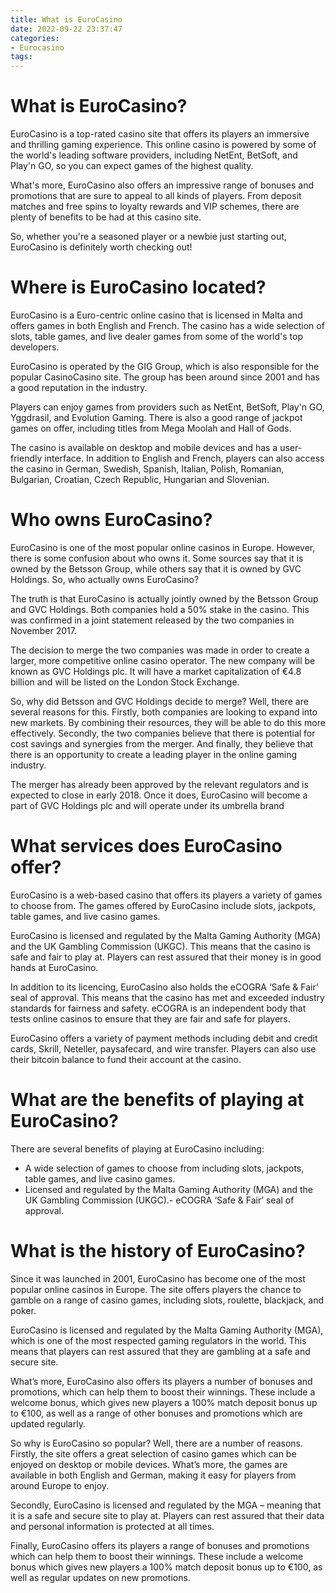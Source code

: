 ```yaml
---
title: What is EuroCasino
date: 2022-09-22 23:37:47
categories:
- Eurocasino
tags:
---
```



#  What is EuroCasino?

EuroCasino is a top-rated casino site that offers its players an immersive and thrilling gaming experience. This online casino is powered by some of the world's leading software providers, including NetEnt, BetSoft, and Play'n GO, so you can expect games of the highest quality.

What's more, EuroCasino also offers an impressive range of bonuses and promotions that are sure to appeal to all kinds of players. From deposit matches and free spins to loyalty rewards and VIP schemes, there are plenty of benefits to be had at this casino site.

So, whether you're a seasoned player or a newbie just starting out, EuroCasino is definitely worth checking out!

#  Where is EuroCasino located?

EuroCasino is a Euro-centric online casino that is licensed in Malta and offers games in both English and French. The casino has a wide selection of slots, table games, and live dealer games from some of the world's top developers.

EuroCasino is operated by the GIG Group, which is also responsible for the popular CasinoCasino site. The group has been around since 2001 and has a good reputation in the industry.

Players can enjoy games from providers such as NetEnt, BetSoft, Play'n GO, Yggdrasil, and Evolution Gaming. There is also a good range of jackpot games on offer, including titles from Mega Moolah and Hall of Gods.

The casino is available on desktop and mobile devices and has a user-friendly interface. In addition to English and French, players can also access the casino in German, Swedish, Spanish, Italian, Polish, Romanian, Bulgarian, Croatian, Czech Republic, Hungarian and Slovenian.

#  Who owns EuroCasino?

EuroCasino is one of the most popular online casinos in Europe. However, there is some confusion about who owns it. Some sources say that it is owned by the Betsson Group, while others say that it is owned by GVC Holdings. So, who actually owns EuroCasino?

The truth is that EuroCasino is actually jointly owned by the Betsson Group and GVC Holdings. Both companies hold a 50% stake in the casino. This was confirmed in a joint statement released by the two companies in November 2017.

The decision to merge the two companies was made in order to create a larger, more competitive online casino operator. The new company will be known as GVC Holdings plc. It will have a market capitalization of €4.8 billion and will be listed on the London Stock Exchange.

So, why did Betsson and GVC Holdings decide to merge? Well, there are several reasons for this. Firstly, both companies are looking to expand into new markets. By combining their resources, they will be able to do this more effectively. Secondly, the two companies believe that there is potential for cost savings and synergies from the merger. And finally, they believe that there is an opportunity to create a leading player in the online gaming industry.

The merger has already been approved by the relevant regulators and is expected to close in early 2018. Once it does, EuroCasino will become a part of GVC Holdings plc and will operate under its umbrella brand

#  What services does EuroCasino offer?

EuroCasino is a web-based casino that offers its players a variety of games to choose from. The games offered by EuroCasino include slots, jackpots, table games, and live casino games.

EuroCasino is licensed and regulated by the Malta Gaming Authority (MGA) and the UK Gambling Commission (UKGC). This means that the casino is safe and fair to play at. Players can rest assured that their money is in good hands at EuroCasino.

In addition to its licencing, EuroCasino also holds the eCOGRA ‘Safe & Fair’ seal of approval. This means that the casino has met and exceeded industry standards for fairness and safety. eCOGRA is an independent body that tests online casinos to ensure that they are fair and safe for players.

EuroCasino offers a variety of payment methods including debit and credit cards, Skrill, Neteller, paysafecard, and wire transfer. Players can also use their bitcoin balance to fund their account at the casino.

# What are the benefits of playing at EuroCasino?

There are several benefits of playing at EuroCasino including:

- A wide selection of games to choose from including slots, jackpots, table games, and live casino games.
- Licensed and regulated by the Malta Gaming Authority (MGA) and the UK Gambling Commission (UKGC).- eCOGRA ‘Safe & Fair’ seal of approval.

#  What is the history of EuroCasino?

Since it was launched in 2001, EuroCasino has become one of the most popular online casinos in Europe. The site offers players the chance to gamble on a range of casino games, including slots, roulette, blackjack, and poker.

EuroCasino is licensed and regulated by the Malta Gaming Authority (MGA), which is one of the most respected gaming regulators in the world. This means that players can rest assured that they are gambling at a safe and secure site.

What’s more, EuroCasino also offers its players a number of bonuses and promotions, which can help them to boost their winnings. These include a welcome bonus, which gives new players a 100% match deposit bonus up to €100, as well as a range of other bonuses and promotions which are updated regularly.

So why is EuroCasino so popular? Well, there are a number of reasons. Firstly, the site offers a great selection of casino games which can be enjoyed on desktop or mobile devices. What’s more, the games are available in both English and German, making it easy for players from around Europe to enjoy.

 Secondly, EuroCasino is licensed and regulated by the MGA – meaning that it is a safe and secure site to play at. Players can rest assured that their data and personal information is protected at all times.

Finally, EuroCasino offers its players a range of bonuses and promotions which can help them to boost their winnings. These include a welcome bonus which gives new players a 100% match deposit bonus up to €100, as well as regular updates on new promotions.